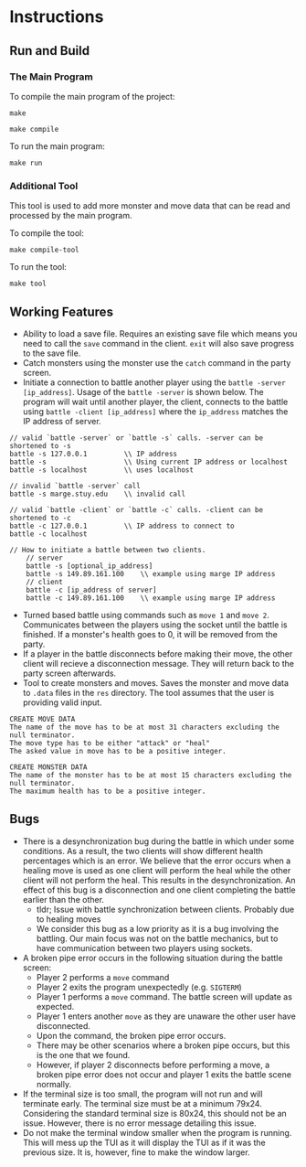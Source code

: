 # Instructions

## Run and Build

### The Main Program

To compile the main program of the project:

```
make

make compile
```

To run the main program:

```
make run
```

### Additional Tool

This tool is used to add more monster and move data that can be read and processed by the main program. 

To compile the tool:

```
make compile-tool
```

To run the tool:

```
make tool
```

## Working Features

- Ability to load a save file. Requires an existing save file which means you need to call the `save` command in the client. `exit` will also save progress to the save file.
- Catch monsters using the monster use the `catch` command in the party screen.
- Initiate a connection to battle another player using the `battle -server [ip_address]`. Usage of the `battle -server` is shown below. The program will wait until another player, the client, connects to the battle using `battle -client [ip_address]` where the `ip_address` matches the IP address of server. 

```
// valid `battle -server` or `battle -s` calls. -server can be shortened to -s
battle -s 127.0.0.1         \\ IP address
battle -s                   \\ Using current IP address or localhost
battle -s localhost         \\ uses localhost

// invalid `battle -server` call
battle -s marge.stuy.edu    \\ invalid call

// valid `battle -client` or `battle -c` calls. -client can be shortened to -c
battle -c 127.0.0.1         \\ IP address to connect to
battle -c localhost

// How to initiate a battle between two clients.
    // server
    battle -s [optional_ip_address]
    battle -s 149.89.161.100    \\ example using marge IP address
    // client
    battle -c [ip_address of server]
    battle -c 149.89.161.100    \\ example using marge IP address
```

- Turned based battle using commands such as `move 1` and `move 2`. Communicates between the players using the socket until the battle is finished. If a monster's health goes to 0, it will be removed from the party.
- If a player in the battle disconnects before making their move, the other client will recieve a disconnection message. They will return back to the party screen afterwards. 
- Tool to create monsters and moves. Saves the monster and move data to `.data` files in the `res` directory. The tool assumes that the user is providing valid input. 

```
CREATE MOVE DATA
The name of the move has to be at most 31 characters excluding the null terminator. 
The move type has to be either "attack" or "heal"
The asked value in move has to be a positive integer.

CREATE MONSTER DATA
The name of the monster has to be at most 15 characters excluding the null terminator.
The maximum health has to be a positive integer.
```

## Bugs

- There is a desynchronization bug during the battle in which under some conditions. As a result, the two clients will show different health percentages which is an error. We believe that the error occurs when a healing move is used as one client will perform the heal while the other client will not perform the heal. This results in the desynchronization. An effect of this bug is a disconnection and one client completing the battle earlier than the other. 
  - tldr; Issue with battle synchronization between clients. Probably due to healing moves
  - We consider this bug as a low priority as it is a bug involving the battling. Our main focus was not on the battle mechanics, but to have communication between two players using sockets.
- A broken pipe error occurs in the following situation during the battle screen:
  - Player 2 performs a `move` command
  - Player 2 exits the program unexpectedly (e.g. `SIGTERM`)
  - Player 1 performs a `move` command. The battle screen will update as expected.
  - Player 1 enters another `move` as they are unaware the other user have disconnected. 
  - Upon the command, the broken pipe error occurs.
  - There may be other scenarios where a broken pipe occurs, but this is the one that we found.
  - However, if player 2 disconnects before performing a move, a broken pipe error does not occur and player 1 exits the battle scene normally.
- If the terminal size is too small, the program will not run and will terminate early. The terminal size must be at a minimum 79x24. Considering the standard terminal size is 80x24, this should not be an issue. However, there is no error message detailing this issue.
- Do not make the terminal window smaller when the program is running. This will mess up the TUI as it will display the TUI as if it was the previous size. It is, however, fine to make the window larger. 
